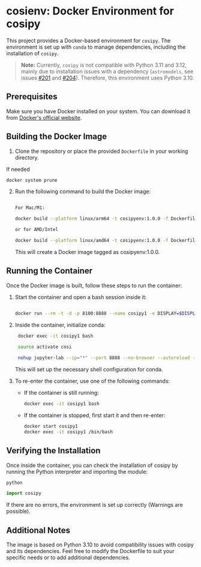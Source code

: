 # cosienv: Docker Environment for cosipy

This project provides a Docker-based environment for `cosipy`. The environment is set up with `conda` to manage dependencies, including the installation of `cosipy`.

> **Note:** Currently, `cosipy` is not compatible with Python 3.11 and 3.12, mainly due to installation issues with a dependency (`astromodels`, see issues [#201](https://github.com/threeML/astromodels/issues/201) and [#204](https://github.com/threeML/astromodels/issues/204)). Therefore, this environment uses Python 3.10.

## Prerequisites

Make sure you have Docker installed on your system. You can download it from [Docker's official website](https://www.docker.com/get-started).

## Building the Docker Image

1. Clone the repository or place the provided `Dockerfile` in your working directory.

If needed

   ```bash
   docker system prune
   ```

2. Run the following command to build the Docker image:

   ```bash
   
   For Mac/M1:
   
   docker build --platform linux/arm64 -t cosipyenv:1.0.0 -f Dockerfile.arm.2024 .

   or for AMD/Intel
   
   docker build --platform linux/amd64 -t cosipyenv:1.0.0 -f Dockerfile.amd.2024 .
   ```

   This will create a Docker image tagged as cosipyenv:1.0.0.

## Running the Container

Once the Docker image is built, follow these steps to run the container:

1. Start the container and open a bash session inside it:

   ```bash
   
   docker run --rm -t -d -p 8100:8888 --name cosipy1 -e DISPLAY=$DISPLAY -v /tmp/.X11-unix:/tmp/.X11-unix:rw -v $HOME/mycosidir:/shared_dir  cosipyenv:1.0.0
   
   ```

2. Inside the container, initialize conda:

    ```bash
     docker exec -it cosipy1 bash
     
     source activate cosi

     nohup jupyter-lab --ip="*" --port 8888 --no-browser --autoreload --NotebookApp.token='XXX'  --notebook-dir=/shared_dir --allow-root > jupyterlab_start.log 2>&1 &
     ```

   This will set up the necessary shell configuration for conda.

3. To re-enter the container, use one of the following commands:

   * If the container is still running:

     ```bash
     docker exec -it cosipy1 bash
     ```

   * If the container is stopped, first start it and then re-enter:

     ```bash
     docker start cosipy1
     docker exec -it cosipy1 /bin/bash
     ```

## Verifying the Installation

Once inside the container, you can check the installation of cosipy by running the Python interpreter and importing the module:

```bash
python
```

```python
import cosipy
```

If there are no errors, the environment is set up correctly (Warnings are possible).

## Additional Notes

The image is based on Python 3.10 to avoid compatibility issues with cosipy and its dependencies.
Feel free to modify the Dockerfile to suit your specific needs or to add additional dependencies.
